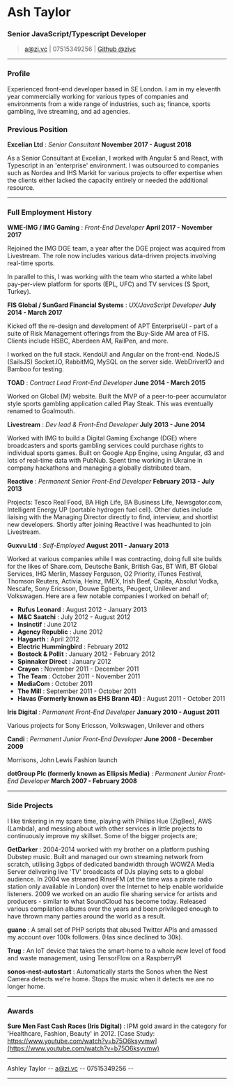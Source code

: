 # Ash Taylor
### Senior JavaScript/Typescript Developer

> [a@zi.vc](mailto:a@zi.vc) | 07515349256 | [Github @zivc](http://github.com/zivc)

------


### Profile

Experienced front-end developer based in SE London. I am in my eleventh year commercially working for various types of companies and environments from a wide range of industries, such as; finance, sports gambling, live streaming, and ad agencies.

### Previous Position

__Excelian Ltd__ : *Senior Consultant* __November 2017 - August 2018__

As a Senior Consultant at Excelian, I worked with Angular 5 and React, with Typescript in an 'enterprise' environment. I was outsourced to companies such as Nordea and IHS Markit for various projects to offer expertise when the clients either lacked the capacity entirely or needed the additional resource. 

-----

### Full Employment History
__WME-IMG / IMG Gaming__ : *Front-End Developer* __April 2017 - November 2017__

Rejoined the IMG DGE team, a year after the DGE project was acquired from Livestream. The role now includes various data-driven projects involving real-time sports.

In parallel to this, I was working with the team who started a white label pay-per-view platform for sports (EPL, UFC) and TV services (S Sport, Turkey).


__FIS Global / SunGard Financial Systems__ : *UX/JavaScript Developer* __July 2014 - March 2017__

Kicked off the re-design and development of APT EnterpriseUI -  part of a suite of Risk Management offerings from the Buy-Side AM area of FIS. Clients include HSBC, Aberdeen AM, RailPen, and more.

I worked on the full stack. KendoUI and Angular on the front-end. NodeJS (SailsJS) Socket.IO, RabbitMQ, MySQL on the server side. WebDriverIO and Bamboo for testing.


__TOAD__ : *Contract Lead Front-End Developer* __June 2014 - March 2015__

Worked on Global {M} website. Built the MVP of a peer-to-peer accumulator style sports gambling application called Play Steak. This was eventually renamed to Goalmouth.


__Livestream__ : *Dev lead & Front-End Developer* __July 2013 - June 2014__

Worked with IMG to build a Digital Gaming Exchange (DGE) where broadcasters and sports gambling services could purchase rights to individual sports games. Built on Google App Engine, using Angular, d3 and lots of real-time data with PubNub. Spent time working in Ukraine in company hackathons and managing a globally distributed team.


__Reactive__ : *Permanent Senior Front-End Developer* __February 2013 - July 2013__

Projects: Tesco Real Food, BA High Life, BA Business Life, Newsgator.com, Intelligent Energy UP (portable hydrogen fuel cell). Other duties include liaising with the Managing Director directly to find, interview, and shortlist new developers. Shortly after joining Reactive I was headhunted to join Livestream.


__Guxvu Ltd__ : *Self-Employed* __August 2011 - January 2013__

Worked at various companies while I was contracting, doing full site builds for the likes of Share.com, Deutsche Bank, British Gas, BT Wifi, BT Global Services, IHG Merlin, Massey Ferguson, O2 Priority, iTunes Festival, Thomson Reuters, Activia, Heinz, IMEX, Irish Beef, Capita, Absolut Vodka, Nescafe, Sony Ericsson, Douwe Egberts, Peugeot, Unilever and Volkswagen. Here are a few notable companies I worked on behalf of;

* __Rufus Leonard__ : August 2012 - January 2013
* __M&C Saatchi__ : July 2012 - August 2012
* __Insinctif__ : June 2012
* __Agency Republic__ : June 2012
* __Haygarth__ : April 2012
* __Electric Hummingbird__ : February 2012
* __Bostock & Pollit__ : January 2012 - February 2012
* __Spinnaker Direct__ : January 2012
* __Crayon__ : November 2011 - December 2011
* __The Team__ : October 2011 - November 2011
* __MediaCom__ : October 2011
* __The Mill__ : September 2011 - October 2011
* __Havas (Formerly known as EHS Brann 4D)__ : August 2011 - October 2011


__Iris Digital__ : *Permanent Front-End Developer* __January 2010 - August 2011__

Various projects for Sony Ericsson, Volkswagen, Unilever and others


__Candi__ : *Permanent Junior Front-End Developer* __June 2008 - December 2009__

Morrisons, John Lewis Fashion launch


__dotGroup Plc (formerly known as Ellipsis Media)__ : *Permanent Junior Front-End Developer* __March 2007 - February 2008__


------

### Side Projects

I like tinkering in my spare time, playing with Philips Hue (ZigBee), AWS (Lambda), and messing about with other services in little projects to continuously improve my skillset. Some of the bigger projects are;


__GetDarker__ : 2004-2014 worked with my brother on a platform pushing Dubstep music. Built and managed our own streaming network from scratch, utilising 3gbps of dedicated bandwidth through WOWZA Media Server delivering live 'TV' broadcasts of DJs playing sets to a global audience. In 2004 we streamed RinseFM (at the time was a pirate radio station only available in London) over the Internet to help enable worldwide listeners. 2009 we worked on an audio file sharing service for artists and producers - similar to what SoundCloud has become today. Released various compilation albums over the years and been privileged enough to have thrown many parties around the world as a result.


__guano__ : A small set of PHP scripts that abused Twitter APIs and amassed my account over 100k followers. (Has since declined to 30k).


__Trug__ : An IoT device that takes the smart-home to a whole new level of food and waste management, using TensorFlow on a RaspberryPI


__sonos-nest-autostart__ : Automatically starts the Sonos when the Nest Camera detects we're home. Stops the music when it detects we are no longer home.


------


### Awards


__Sure Men Fast Cash Races (Iris Digital)__ :
IPM gold award in the category for 'Healthcare, Fashion, Beauty' in 2012.
[Case Study: https://www.youtube.com/watch?v=b75O6ksyvmw](https://www.youtube.com/watch?v=b75O6ksyvmw)


------


Ashley Taylor -- [a@zi.vc](mailto:a@zi.vc) -- 07515349256 --


------
